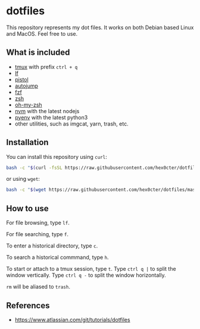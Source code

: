 # dotfiles
This repository represents my dot files. It works on both Debian based Linux and MacOS. Feel free to use.

## What is included
* [tmux](https://github.com/tmux/tmux) with prefix `ctrl + q`
* [lf](https://github.com/gokcehan/lf)
* [pistol](https://github.com/doronbehar/pistol)
* [autojump](https://github.com/wting/autojump)
* [fzf](https://github.com/junegunn/fzf)
* [zsh](https://www.zsh.org/)
* [oh-my-zsh](https://ohmyz.sh/)
* [nvm](https://github.com/nvm-sh/nvm) with the latest nodejs
* [pyenv](https://github.com/pyenv/pyenv) with the latest python3
* other utilities, such as imgcat, yarn, trash, etc.

## Installation
You can install this repository using `curl`:
```bash
bash -c "$(curl -fsSL https://raw.githubusercontent.com/hex0cter/dotfiles/master/.install.sh)"
```
or using `wget`:
```bash
bash -c "$(wget https://raw.githubusercontent.com/hex0cter/dotfiles/master/.install.sh -O -)"
```

## How to use
For file browsing, type `lf`.

For file searching, type `f`.

To enter a historical directory, type `c`.

To search a historical commmand, type `h`.

To start or attach to a tmux session, type `t`. Type `ctrl q |` to split the window vertically. Type `ctrl q -` to split the window horizontally.

`rm` will be aliased to `trash`.

## References
* https://www.atlassian.com/git/tutorials/dotfiles
